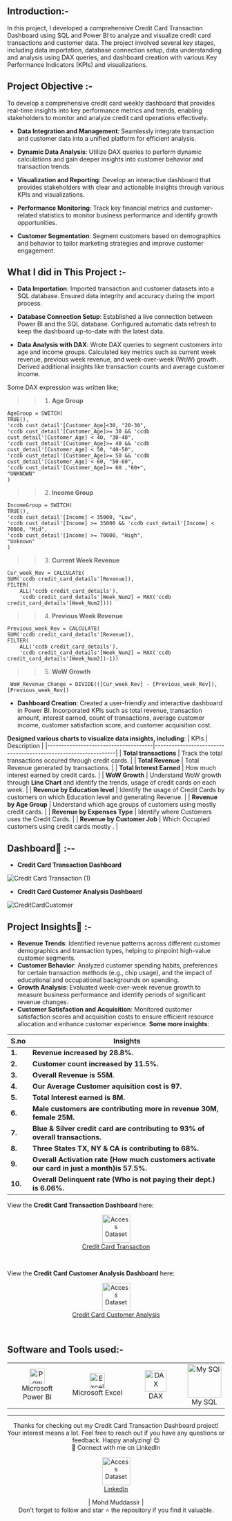 
## Introduction:- 
In this project, I developed a comprehensive Credit Card Transaction Dashboard using SQL and Power BI to analyze and visualize credit card transactions and customer data. The project involved several key stages, including data importation, database connection setup, data understanding and analysis using DAX queries, and dashboard creation with various Key Performance Indicators (KPIs) and visualizations.


## Project Objective :- 
To develop a comprehensive credit 
card weekly dashboard that 
provides real-time insights into key 
performance metrics and trends, 
enabling stakeholders to monitor 
and analyze credit card operations 
effectively.

- **Data Integration and Management**: Seamlessly integrate transaction and customer data into a unified platform for efficient analysis.

- **Dynamic Data Analysis**: Utilize DAX queries to perform dynamic calculations and gain deeper insights into customer behavior and transaction trends.

- **Visualization and Reporting**: Develop an interactive dashboard that provides stakeholders with clear and actionable insights through various KPIs and visualizations.

- **Performance Monitoring**: Track key financial metrics and customer-related statistics to monitor business performance and identify growth opportunities.

- **Customer Segmentation**: Segment customers based on demographics and behavior to tailor marketing strategies and improve customer engagement.


## What I did in This Project :-

- **Data Importation**: Imported transaction and customer datasets into a SQL database.
Ensured data integrity and accuracy during the import process.

- **Database Connection Setup**: Established a live connection between Power BI and the SQL database.
Configured automatic data refresh to keep the dashboard up-to-date with the latest data.

- **Data Analysis with DAX**: Wrote DAX queries to segment customers into age and income groups.
Calculated key metrics such as current week revenue, previous week revenue, and week-over-week (WoW) growth.
Derived additional insights like transaction counts and average customer income.

 Some DAX expression was written like;
 
>>1. **Age Group** 
 
       
    AgeGroup = SWITCH(
    TRUE(),
    'ccdb cust_detail'[Customer_Age]<30, "20-30",
    'ccdb cust_detail'[Customer_Age]>= 30 && 'ccdb cust_detail'[Customer_Age] < 40, "30-40",
    'ccdb cust_detail'[Customer_Age]>= 40 && 'ccdb cust_detail'[Customer_Age] < 50, "40-50",
    'ccdb cust_detail'[Customer_Age]>= 50 && 'ccdb cust_detail'[Customer_Age] < 60, "50-60",
    'ccdb cust_detail'[Customer_Age]>= 60 ,"60+",
    "UNKNOWN"
    )

>>2. **Income Group** 
 
       
    IncomeGroup = SWITCH(
    TRUE(),
    'ccdb cust_detail'[Income] < 35000, "Low",
    'ccdb cust_detail'[Income] >= 35000 && 'ccdb cust_detail'[Income] < 70000, "Mid",
    'ccdb cust_detail'[Income] >= 70000, "High",
    "Unknown"
    )

>>3. **Current Week Revenue** 
 
       
    Cur_week_Rev = CALCULATE(
    SUM('ccdb credit_card_details'[Revenue]),
    FILTER(
        ALL('ccdb credit_card_details'),
        'ccdb credit_card_details'[Week_Num2] = MAX('ccdb credit_card_details'[Week_Num2])))
    
>>4. **Previous Week Revenue** 
 
    Previous_week_Rev = CALCULATE(
    SUM('ccdb credit_card_details'[Revenue]),
    FILTER(
        ALL('ccdb credit_card_details'),
        'ccdb credit_card_details'[Week_Num2] = MAX('ccdb credit_card_details'[Week_Num2])-1))

>>5. **WoW Growth** 
 
     WoW_Revenue_Change = DIVIDE(([Cur_week_Rev] - [Previous_week_Rev]),[Previous_week_Rev])

- **Dashboard Creation**: Created a user-friendly and interactive dashboard in Power BI.
Incorporated KPIs such as total revenue, transaction amount, interest earned, count of transactions, average customer income, customer satisfaction score, and customer acquisition cost.

**Designed various charts to visualize data insights, including**:
| KPIs                                 | Description                                                    |
|--------------------------------------|----------------------------------------------------------------|
| **Total transactions**               | Track the total transactions occured through credit cards.     |
| **Total Revenue**                    | Total Revenue generated by transactions.                       |
| **Total Interest Earned**            | How much interest earned by credit cards.                      |
| **WoW Growth**                       | Understand WoW growth through **Line Chart** and identify the trends, usage of credit cards on each week. |
| **Revenue by Education level**       | Identify the usage of Credit Cards by customers on which Education level and generating Revenue.       |
| **Revenue by Age Group**             | Understand which age groups of customers using mostly credit cards.       |
| **Revenue by Expenses Type**         | Identify where Customers uses the Credit Cards.                |
| **Revenue by Customer Job**          | Which Occupied customers using credit cards mostly .           |


## Dashboard🔲 :-- 

- **Credit Card Transaction Dashboard**
  
![Credit Card Transaction (1)](https://github.com/mohd-muddassir99/Credit_Card_Financial_Dashboard/assets/153819384/9e7e4f45-c201-4476-afdb-64321bad0b4d)

- **Credit Card Customer Analysis Dashboard**


![CreditCardCustomer](https://github.com/mohd-muddassir99/Credit_Card_Financial_Dashboard/assets/153819384/992121c2-9ee8-423a-96e5-b9abb51c6722)



## Project Insights🥇 :-

- **Revenue Trends**: Identified revenue patterns across different customer demographics and transaction types, helping to pinpoint high-value customer segments.
- **Customer Behavior**: Analyzed customer spending habits, preferences for certain transaction methods (e.g., chip usage), and the impact of educational and occupational backgrounds on spending.
- **Growth Analysis**: Evaluated week-over-week revenue growth to measure business performance and identify periods of significant revenue changes.
- **Customer Satisfaction and Acquisition**: Monitored customer satisfaction scores and acquisition costs to ensure efficient resource allocation and enhance customer experience.
  **Some more insights**:
  
| S.no                                 | Insights                                                       |
|--------------------------------------|----------------------------------------------------------------|
| **1.**                               | **Revenue increased by 28.8%.**                                |
| **2.**                               | **Customer count increased by 11.5%.**                         |
| **3.**                               | **Overall Revenue is 55M.**                                    |
| **4.**                               | **Our Average Customer aquisition cost is 97.**                |
| **5.**                               | **Total Interest earned is 8M.**                               |
| **6.**                               | **Male customers are contributing more in revenue 30M, female 25M.**                               |
| **7.**                               | **Blue & Silver credit card are contributing to 93% of overall transactions.**                     |
| **8.**                               | **Three States TX, NY & CA is contributing to 68%.**                                               |
| **9.**                               | **Overall Activation rate (How much customers activate our card in just a month)is 57.5%.**        |
| **10.**                              | **Overall Delinquent rate (Who is not paying their dept.) is 6.06%.**                 |


View the **Credit Card Transaction Dashboard** here:

<p align="center">
    <a href="https://github.com/mohd-muddassir99/Credit_Card_Financial_Dashboard/blob/main/Credit%20card%20transaction.pdf">
        <img src="https://static.vecteezy.com/system/resources/previews/010/750/673/non_2x/pdf-icon-on-white-background-file-pdf-icon-sign-pdf-format-symbol-flat-style-free-vector.jpg" width="65px" alt="Access Dataset"><br>
        Credit Card Transaction
    </a>
</p> <br>

View the **Credit Card Customer Analysis Dashboard** here:

<p align="center">
    <a href="https://github.com/mohd-muddassir99/Credit_Card_Financial_Dashboard/blob/main/Credit%20card%20customer.pdf">
        <img src="https://static.vecteezy.com/system/resources/previews/010/750/673/non_2x/pdf-icon-on-white-background-file-pdf-icon-sign-pdf-format-symbol-flat-style-free-vector.jpg" width="65px" alt="Access Dataset"><br>
        Credit Card Customer Analysis
    </a>
</p> <br>

## Software and Tools used:-

<table>
    <tr>
        <!-- Specify width for each cell to ensure equal column width -->
        <td align="center" width="33%"><img alt="Power BI" width="35px" src="https://upload.wikimedia.org/wikipedia/commons/c/cf/New_Power_BI_Logo.svg"/><br>Microsoft Power BI</td>
        <td align="center" width="33%"><img alt="Excel" width="35px" src="https://cdn.worldvectorlogo.com/logos/excel-4.svg"/><br>Microsoft Excel</td>
        <td align="center" width="33%"><img alt="DAX" width="50px" src="https://learn.microsoft.com/en-us/training/achievements/use-dax-power-bi-desktop.svg"/><br>DAX</td>
        <td align="center" width="33%"><img alt="My SQl" width="78px" src="https://1000logos.net/wp-content/uploads/2020/08/MySQL-Logo.png"/><br>My SQL</td>
    </tr>
</table>


---

<div align="center">
Thanks for checking out my Credit Card Transaction Dashboard project! Your interest means a lot. Feel free to reach out if you have any questions or feedback. Happy analyzing! 😊<br>
 🔗 Connect with me on LinkedIn 
 
  <p align="center">
    <a href="https://www.linkedin.com/in/mohd-muddassir99/">
        <img src="https://upload.wikimedia.org/wikipedia/commons/thumb/c/ca/LinkedIn_logo_initials.png/640px-LinkedIn_logo_initials.png" width="65px" alt="Access Dataset"><br>
        LinkedIn
    </a>

   | Mohd Muddassir | </a> <br>
Don't forget to follow and star ⭐ the repository if you find it valuable.
</div>







